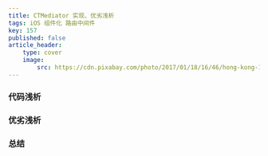 ```yaml
---
title: CTMediator 实现、优劣浅析
tags: iOS 组件化 路由中间件
key: 157 
published: false
article_header:
    type: cover 
    image:
        src: https://cdn.pixabay.com/photo/2017/01/18/16/46/hong-kong-1990268_1280.jpg
---
```


### 代码浅析



### 优劣浅析

### 总结



